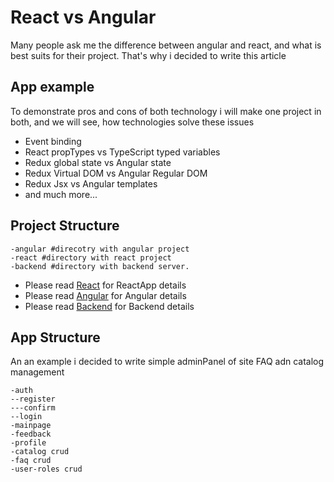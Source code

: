# React vs Angular

Many people ask me the difference between angular and react, and what is best suits for their project.
That's why i decided to write this article

## App example

To demonstrate pros and cons of both technology i will make one project in both, and we will see, how technologies solve these issues
* Event binding
* React propTypes vs TypeScript typed variables
* Redux global state vs Angular state
* Redux Virtual DOM vs Angular Regular DOM
* Redux Jsx vs Angular templates
* and much more...

## Project Structure
```
-angular #direcotry with angular project
-react #directory with react project
-backend #directory with backend server.
```

* Please read [React](https://github.com/dgaydukov/react-vs-angular/blob/master/react/README.md) for ReactApp details
* Please read [Angular](https://github.com/dgaydukov/react-vs-angular/blob/master/angular/README.md) for Angular details
* Please read [Backend](https://github.com/dgaydukov/react-vs-angular/blob/master/backend/README.md) for Backend details


## App Structure

An an example i decided to write simple adminPanel of site FAQ adn catalog management
```
-auth
--register
---confirm
--login
-mainpage
-feedback
-profile
-catalog crud
-faq crud
-user-roles crud
```

